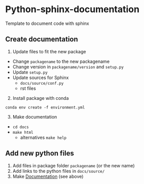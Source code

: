 # Python-sphinx-documentation

Template to document code with sphinx

## Create documentation

1. Update files to fit the new package

- Change ```packagename``` to the new packagename
- Change version in ```packagename/version``` and ```setup.py```
- Update ```setup.py```
- Update sources for Sphinx
  - ```docs/source/conf.py```
  - rst files


2. Install package with conda

```conda env create -f environment.yml```

3.   Make documentation

- ```cd docs```
- ```make html```
  - alternatives ```make help```

## Add new python files

1. Add files in package folder ```packagename``` (or the new name)
2. Add links to the python files in ```docs/source/```
3. Make [Documentation](#create-documentation) (see above)

